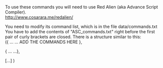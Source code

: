 To use these commands you will need to use Red Alien (aka Advance Script Compiler).  
http://www.cosarara.me/redalien/  
  
You need to modify its command list, which is in the file data/commands.txt  
You have to add the contents of "ASC_commands.txt" right before the first pair of curly brackets are closed.
There is a structure similar to this:  
({
	...
	...
	ADD THE COMMANDS HERE
	},

{
	...
	...},

[...]
)
	


